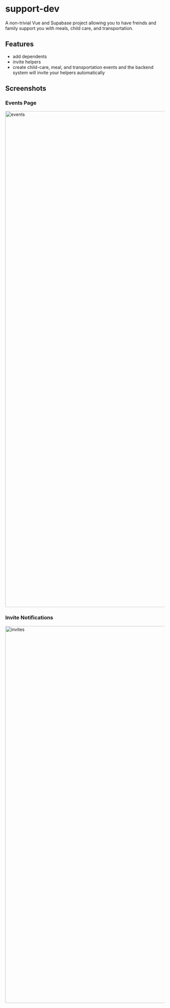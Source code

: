 # support-dev

A non-trivial Vue and Supabase project allowing you to have freinds and family support you with meals, child care, and transportation.

## Features

- add dependents
- invite helpers
- create child-care, meal, and transportation events and the backend system will invite your helpers automatically

## Screenshots

### Events Page

<img width="1566" alt="events" src="https://github.com/user-attachments/assets/a1813398-730a-4467-83e9-fd025ae3249c">

### Invite Notifications

<img width="1190" alt="invites" src="https://github.com/user-attachments/assets/d3efb054-d28a-4df8-8c24-99240120b699">

